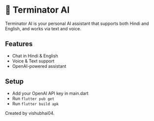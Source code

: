 
# 🤖 Terminator AI

Terminator AI is your personal AI assistant that supports both Hindi and English, and works via text and voice.

## Features

- Chat in Hindi & English
- Voice & Text support
- OpenAI-powered assistant

## Setup

- Add your OpenAI API key in main.dart
- Run `flutter pub get`
- Run `flutter build apk`

Created by vishubhai04.
